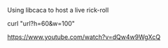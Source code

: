 Using libcaca to host a live rick-roll

curl "url?h=60&w=100"

https://www.youtube.com/watch?v=dQw4w9WgXcQ